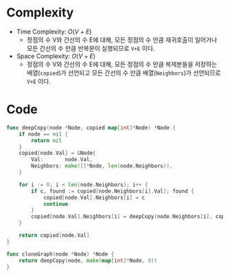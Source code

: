 # Complexity
- Time Complexity: $O(V+E)$
  - 정점의 수 V와 간선의 수 E에 대해, 모든 정점의 수 만큼 재귀호출이 일어거나 모든 간선의 수 만큼 반복문이 실행되므로 `V+E` 이다.
- Space Complexity: $O(V+E)$
  - 정점의 수 V와 간선의 수 E에 대해, 모든 정점의 수 만큼 복제본들을 저장하는 배열(`copied`)가 선언되고 모든 간선의 수 만큼 배열(`Neighbors`)가 선언되므로 `V+E` 이다.

# Code
```go
func deepCopy(node *Node, copied map[int]*Node) *Node {
	if node == nil {
		return nil
	}
	copied[node.Val] = &Node{
		Val:       node.Val,
		Neighbors: make([]*Node, len(node.Neighbors)),
	}

	for i := 0; i < len(node.Neighbors); i++ {
		if c, found := copied[node.Neighbors[i].Val]; found {
			copied[node.Val].Neighbors[i] = c
			continue
		}
		copied[node.Val].Neighbors[i] = deepCopy(node.Neighbors[i], copied)
	}

	return copied[node.Val]
}

func cloneGraph(node *Node) *Node {
	return deepCopy(node, make(map[int]*Node, 0))
}

```